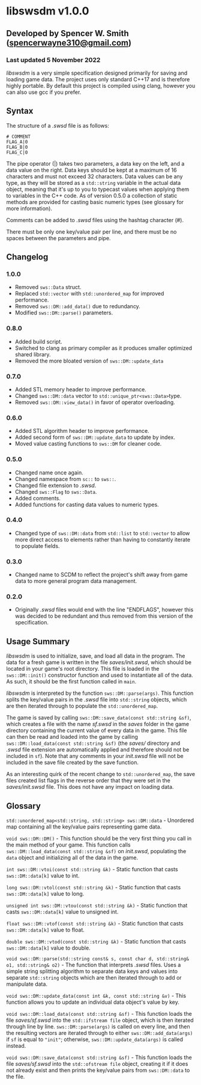 # libswsdm v1.0.0
## Developed by Spencer W. Smith (spencerwayne310@gmail.com)
### Last updated 5 November 2022

*libswsdm* is a very simple specification designed primarily for saving and loading game data. The project uses only standard C++17 and is therefore highly portable. By default this project is compiled using clang, however you can also use gcc if you prefer.

## Syntax
The structure of a *.swsd* file is as follows:

```
# COMMENT
FLAG_A|0
FLAG_B|0
FLAG_C|0
```

The pipe operator (|) takes two parameters, a data key on the left, and a data value on the right. Data keys should be kept at a maximum of 16 characters and must not exceed 32 characters. Data values can be any type, as they will be stored as a `std::string` variable in the actual data object, meaning that it's up to you to typecast values when applying them to variables in the C++ code. As of version 0.5.0 a collection of static methods are provided for casting basic numeric types (see glossary for more information).

Comments can be added to *.swsd* files using the hashtag character (#).

There must be only one key/value pair per line, and there must be no spaces between the parameters and pipe. 

## Changelog

### 1.0.0

- Removed `sws::Data` struct.
- Replaced `std::vector` with `std::unordered_map` for improved performance.
- Removed `sws::DM::add_data()` due to redundancy.
- Modified `sws::DM::parse()` parameters.

### 0.8.0

- Added build script.
- Switched to clang as primary compiler as it produces smaller optimized shared library.
- Removed the more bloated version of `sws::DM::update_data`

### 0.7.0

- Added STL memory header to improve performance.
- Changed `sws::DM::data` vector to `std::unique_ptr<sws::Data>`type.
- Removed `sws::DM::view_data()` in favor of operator overloading.

### 0.6.0

- Added STL algorithm header to improve performance.
- Added second form of `sws::DM::update_data` to update by index.
- Moved value casting functions to `sws::DM` for cleaner code.

### 0.5.0

- Changed name once again.
- Changed namespace from `sc::` to `sws::`.
- Changed file extension to *.swsd*.
- Changed `sws::Flag` to `sws::Data`.
- Added comments.
- Added functions for casting data values to numeric types.

### 0.4.0

- Changed type of `sws::DM::data` from `std::list` to `std::vector` to allow more direct access to elements rather than having to constantly iterate to populate fields.

### 0.3.0

- Changed name to SCDM to reflect the project's shift away from game data to more general program data management.

### 0.2.0

- Originally *.swsd* files would end with the line "ENDFLAGS", however this was decided to be redundant and thus removed from this version of the specification.

## Usage Summary
*libswsdm* is used to initialize, save, and load all data in the program. The data for a fresh game is written in the file *saves/init.swsd*, which should be located in your game's root directory. This file is loaded in the `sws::DM::init()` constructor function and used to instantiate all of the data. As such, it should be the first function called in `main`.

*libswsdm* is interpreted by the function `sws::DM::parse(args)`. This function splits the key/value pairs in the *.swsd* file into `std::string` objects, which are then iterated through to populate the `std::unordered_map`.

The game is saved by calling `sws::DM::save_data(const std::string &sf)`, which creates a file with the name *sf.swsd* in the *saves* folder in the game directory containing the current value of every data in the game. This file can then be read and loaded into the game by calling `sws::DM::load_data(const std::string &sf)` (the *saves/* directory and *.swsd* file extension are automatically applied and therefore should not be included in `sf`). Note that any comments in your *init.swsd* file will not be included in the save file created by the save function.

As an interesting quirk of the recent change to `std::unordered_map`, the save files created list flags in the reverse order that they were set in the *saves/init.swsd* file. This does not have any impact on loading data.

## Glossary
`std::unordered_map<std::string, std::string> sws::DM::data` - Unordered map containing all the key/value pairs representing game data.

`void sws::DM::DM()` - This function should be the very first thing you call in the main method of your game. This function calls `sws::DM::load_data(const std::string &sf)` on *init.swsd*, populating the `data` object and initializing all of the data in the game.

`int sws::DM::vtoi(const std::string &k)` - Static function that casts `sws::DM::data[k]` value to int. 

`long sws::DM::vtol(const std::string &k)` - Static function that casts `sws::DM::data[k]` value to long. 

`unsigned int sws::DM::vtou(const std::string &k)` - Static function that casts `sws::DM::data[k]` value to unsigned int. 

`float sws::DM::vtof(const std::string &k)` - Static function that casts `sws::DM::data[k]` value to float. 

`double sws::DM::vtod(const std::string &k)` - Static function that casts `sws::DM::data[k]` value to double. 

`void sws::DM::parse(std::string const& s, const char d, std::string& o1, std::string& o2)` - The function that interprets *.swsd* files. Uses a simple string splitting algorithm to separate data keys and values into separate `std::string` objects which are then iterated through to add or manipulate data. 

`void sws::DM::update_data(const int &k, const std::string &v)` - This function allows you to update an individual data object's value by key.

`void sws::DM::load_data(const std::string &sf)` - This function loads the file *saves/sf.swsd* into the `std::ifstream file` object, which is then iterated through line by line. `sws::DM::parse(args)` is called on every line, and then the resulting vectors are iterated through to either `sws::DM::add_data(args)` if `sf` is equal to `"init"`; otherwise, `sws::DM::update_data(args)` is called instead. 

`void sws::DM::save_data(const std::string &sf)` - This function loads the file *saves/sf.swsd* into the `std::ofstream file` object, creating it if it does not already exist and then prints the key/value pairs from `sws::DM::data` to the file.
